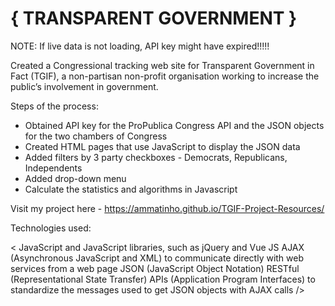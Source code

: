 # { TRANSPARENT GOVERNMENT } 

NOTE: If live data is not loading, API key might have expired!!!!!

Created a Congressional tracking web site for Transparent Government in Fact (TGIF), a non-partisan non-profit 
organisation working to increase the public’s involvement in government.

Steps of the process:

- Obtained API key for the ProPublica Congress API and the JSON objects for the two chambers of Congress
- Created HTML pages that use JavaScript to display the JSON data 
- Added filters by 3 party checkboxes - Democrats, Republicans, Independents 
- Added drop-down menu 
- Calculate the statistics and algorithms in Javascript

Visit my project here - https://ammatinho.github.io/TGIF-Project-Resources/

Technologies used:

< JavaScript and JavaScript libraries, such as jQuery and Vue JS AJAX (Asynchronous JavaScript and XML) 
to communicate directly with web services from a web page JSON (JavaScript Object Notation) 
RESTful (Representational State Transfer) APIs (Application Program Interfaces) to standardize the messages
used to get JSON objects with AJAX calls />
